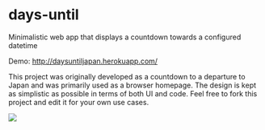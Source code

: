 # days-until
Minimalistic web app that displays a countdown towards a configured datetime

Demo: http://daysuntiljapan.herokuapp.com/

This project was originally developed as a countdown to a departure to Japan and was primarily used as a browser homepage.
The design is kept as simplistic as possible in terms of both UI and code.
Feel free to fork this project and edit it for your own use cases.

![](docs/japandemo.gif)
